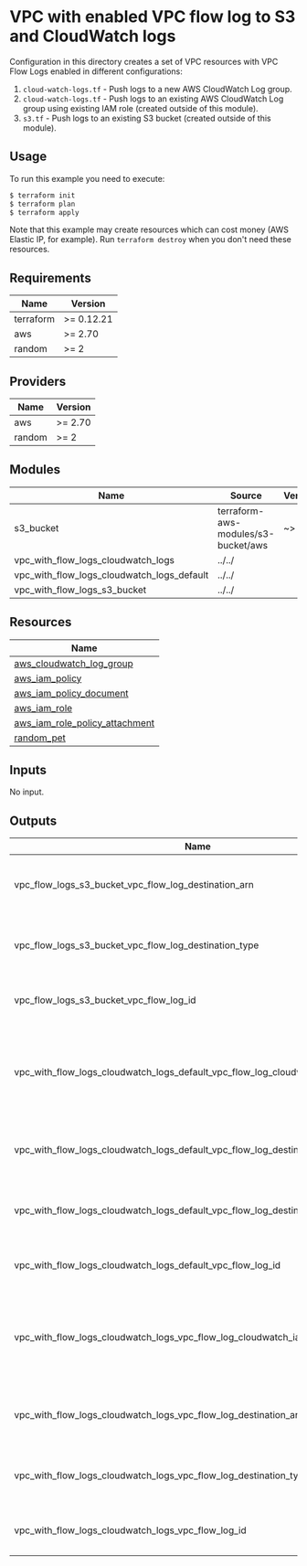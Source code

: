# VPC with enabled VPC flow log to S3 and CloudWatch logs

Configuration in this directory creates a set of VPC resources with VPC Flow Logs enabled in different configurations:

1. `cloud-watch-logs.tf` - Push logs to a new AWS CloudWatch Log group.
1. `cloud-watch-logs.tf` - Push logs to an existing AWS CloudWatch Log group using existing IAM role (created outside of this module).
1. `s3.tf` - Push logs to an existing S3 bucket (created outside of this module).

## Usage

To run this example you need to execute:

```bash
$ terraform init
$ terraform plan
$ terraform apply
```

Note that this example may create resources which can cost money (AWS Elastic IP, for example). Run `terraform destroy` when you don't need these resources.

<!-- BEGINNING OF PRE-COMMIT-TERRAFORM DOCS HOOK -->
## Requirements

| Name | Version |
|------|---------|
| terraform | >= 0.12.21 |
| aws | >= 2.70 |
| random | >= 2 |

## Providers

| Name | Version |
|------|---------|
| aws | >= 2.70 |
| random | >= 2 |

## Modules

| Name | Source | Version |
|------|--------|---------|
| s3_bucket | terraform-aws-modules/s3-bucket/aws | ~> 1.0 |
| vpc_with_flow_logs_cloudwatch_logs | ../../ |  |
| vpc_with_flow_logs_cloudwatch_logs_default | ../../ |  |
| vpc_with_flow_logs_s3_bucket | ../../ |  |

## Resources

| Name |
|------|
| [aws_cloudwatch_log_group](https://registry.terraform.io/providers/hashicorp/aws/latest/docs/resources/cloudwatch_log_group) |
| [aws_iam_policy](https://registry.terraform.io/providers/hashicorp/aws/latest/docs/resources/iam_policy) |
| [aws_iam_policy_document](https://registry.terraform.io/providers/hashicorp/aws/latest/docs/data-sources/iam_policy_document) |
| [aws_iam_role](https://registry.terraform.io/providers/hashicorp/aws/latest/docs/resources/iam_role) |
| [aws_iam_role_policy_attachment](https://registry.terraform.io/providers/hashicorp/aws/latest/docs/resources/iam_role_policy_attachment) |
| [random_pet](https://registry.terraform.io/providers/hashicorp/random/latest/docs/resources/pet) |

## Inputs

No input.

## Outputs

| Name | Description |
|------|-------------|
| vpc\_flow\_logs\_s3\_bucket\_vpc\_flow\_log\_destination\_arn | The ARN of the destination for VPC Flow Logs |
| vpc\_flow\_logs\_s3\_bucket\_vpc\_flow\_log\_destination\_type | The type of the destination for VPC Flow Logs |
| vpc\_flow\_logs\_s3\_bucket\_vpc\_flow\_log\_id | The ID of the Flow Log resource |
| vpc\_with\_flow\_logs\_cloudwatch\_logs\_default\_vpc\_flow\_log\_cloudwatch\_iam\_role\_arn | The ARN of the IAM role used when pushing logs to Cloudwatch log group |
| vpc\_with\_flow\_logs\_cloudwatch\_logs\_default\_vpc\_flow\_log\_destination\_arn | The ARN of the destination for VPC Flow Logs |
| vpc\_with\_flow\_logs\_cloudwatch\_logs\_default\_vpc\_flow\_log\_destination\_type | The type of the destination for VPC Flow Logs |
| vpc\_with\_flow\_logs\_cloudwatch\_logs\_default\_vpc\_flow\_log\_id | The ID of the Flow Log resource |
| vpc\_with\_flow\_logs\_cloudwatch\_logs\_vpc\_flow\_log\_cloudwatch\_iam\_role\_arn | The ARN of the IAM role used when pushing logs to Cloudwatch log group |
| vpc\_with\_flow\_logs\_cloudwatch\_logs\_vpc\_flow\_log\_destination\_arn | The ARN of the destination for VPC Flow Logs |
| vpc\_with\_flow\_logs\_cloudwatch\_logs\_vpc\_flow\_log\_destination\_type | The type of the destination for VPC Flow Logs |
| vpc\_with\_flow\_logs\_cloudwatch\_logs\_vpc\_flow\_log\_id | The ID of the Flow Log resource |
<!-- END OF PRE-COMMIT-TERRAFORM DOCS HOOK -->
